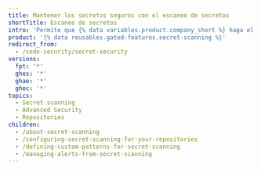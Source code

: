 ```yaml
---
title: Mantener los secretos seguros con el escaneo de secretos
shortTitle: Escaneo de secretos
intro: 'Permite que {% data variables.product.company_short %} haga el trabajo duro de asegurarse que los tokens, llaves privadas y otros secretos de código no estén expuestos en tu repositorio.'
product: '{% data reusables.gated-features.secret-scanning %}'
redirect_from:
  - /code-security/secret-security
versions:
  fpt: '*'
  ghes: '*'
  ghae: '*'
  ghec: '*'
topics:
  - Secret scanning
  - Advanced Security
  - Repositories
children:
  - /about-secret-scanning
  - /configuring-secret-scanning-for-your-repositories
  - /defining-custom-patterns-for-secret-scanning
  - /managing-alerts-from-secret-scanning
---
```


